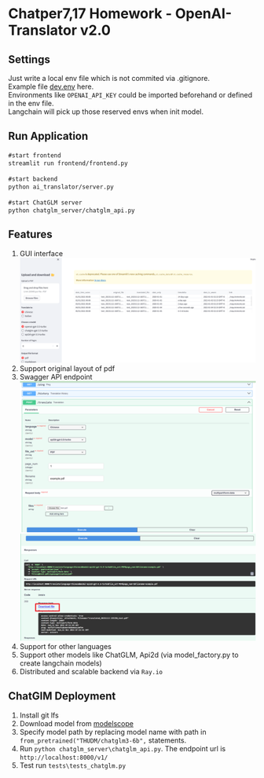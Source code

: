 # Chatper7,17 Homework - OpenAI-Translator v2.0

## Settings
Just write a local env file which is not commited via .gitignore.  
Example file [dev.env](dev.env) here.  
Environments like `OPENAI_API_KEY` could be imported beforehand or defined in the env file.  
Langchain will pick up those reserved envs when init model.  

## Run Application
```
#start frontend
streamlit run frontend/frontend.py

#start backend
python ai_translator/server.py

#start ChatGLM server
python chatglm_server/chatglm_api.py
```

## Features
1. GUI interface
    ![Alt text](images/frontend.png)
2. Support original layout of pdf
3. Swagger API endpoint
   ![Alt text](images/swagger-ui1.png)
   ![Alt text](images/swagger-ui2.png)
4. Support for other languages
5. Support other models like ChatGLM, Api2d (via model_factory.py to create langchain models)
6. Distributed and scalable backend via `Ray.io`

## ChatGlM Deployment
1. Install git lfs
2. Download model from [modelscope](https://modelscope.cn/models/ZhipuAI/chatglm3-6b/summary)
3. Specify model path by replacing model name with path in `from_pretrained("THUDM/chatglm3-6b",` statements.
4. Run `python chatglm_server\chatglm_api.py`. The endpoint url is `http://localhost:8000/v1/`
5. Test run `tests\tests_chatglm.py`